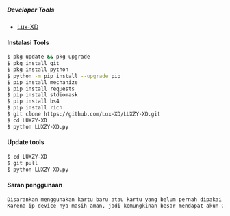 ##### Developer Tools
- [Lux-XD]()
#### Instalasi Tools
``` bash
$ pkg update && pkg upgrade
$ pkg install git
$ pkg install python
$ python -m pip install --upgrade pip
$ pip install mechanize
$ pip install requests
$ pip install stdiomask
$ pip install bs4
$ pip install rich
$ git clone https://github.com/Lux-XD/LUXZY-XD.git
$ cd LUXZY-XD
$ python LUXZY-XD.py
```




#### Update tools
``` bash
$ cd LUXZY-XD 
$ git pull
$ python LUXZY-XD.py
```
#### Saran penggunaan
``` python
Disarankan menggunakan kartu baru atau kartu yang belum pernah dipakai untuk crack.
Karena ip device nya masih aman, jadi kemungkinan besar mendapat akun OK












